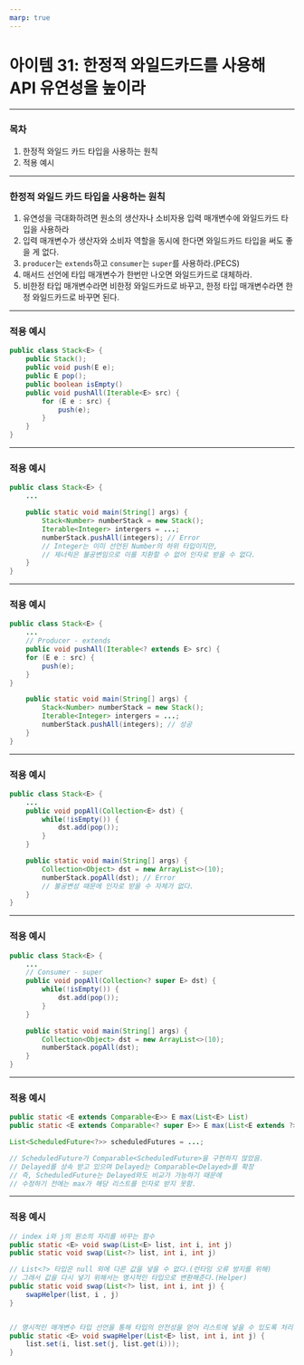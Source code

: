 ```yaml
---
marp: true
---
```


# 아이템 31: 한정적 와일드카드를 사용해 API 유연성을 높이라

---

### 목차

1. 한정적 와일드 카드 타입을 사용하는 원칙
2. 적용 예시

---

### 한정적 와일드 카드 타입을 사용하는 원칙

1. 유연성을 극대화하려면 원소의 생산자나 소비자용 입력 매개변수에 와일드카드 타입을 사용하라
2. 입력 매개변수가 생산자와 소비자 역할을 동시에 한다면 와일드카드 타입을 써도 좋을 게 없다.
3. `producer`는 `extends`하고 `consumer`는 `super`를 사용하라.(PECS)
4. 매서드 선언에 타입 매개변수가 한번만 나오면 와일드카드로 대체하라.
5. 비한정 타입 매개변수라면 비한정 와일드카드로 바꾸고, 한정 타입 매개변수라면 한정 와일드카드로 바꾸면 된다.

---

### 적용 예시

```java
public class Stack<E> {
    public Stack();
    public void push(E e);
    public E pop();
    public boolean isEmpty()
    public void pushAll(Iterable<E> src) {
        for (E e : src) {
            push(e);
        }
    }
}
```

---

### 적용 예시

```java
public class Stack<E> {
    ...

    public static void main(String[] args) {
        Stack<Number> numberStack = new Stack();
        Iterable<Integer> intergers = ...;
        numberStack.pushAll(integers); // Error
        // Integer는 이미 선언된 Number의 하위 타입이지만,
        // 제너릭은 불공변임으로 이를 치환할 수 없어 인자로 받을 수 없다.
    }
}
```

---

### 적용 예시

```java
public class Stack<E> {
    ...
    // Producer - extends
    public void pushAll(Iterable<? extends E> src) {
	for (E e : src) {
		push(e);
	}
}

    public static void main(String[] args) {
        Stack<Number> numberStack = new Stack();
        Iterable<Integer> intergers = ...;
        numberStack.pushAll(integers); // 성공
    }
}
```

---

### 적용 예시

```java
public class Stack<E> {
    ...
    public void popAll(Collection<E> dst) {
        while(!isEmpty()) {
            dst.add(pop());
        }
    }

    public static void main(String[] args) {
        Collection<Object> dst = new ArrayList<>(10);
        numberStack.popAll(dst); // Error
        // 불공변성 때문에 인자로 받을 수 자체가 없다.
    }
}
```

---

### 적용 예시

```java
public class Stack<E> {
    ...
    // Consumer - super
    public void popAll(Collection<? super E> dst) {
        while(!isEmpty()) {
            dst.add(pop());
        }
    }

    public static void main(String[] args) {
        Collection<Object> dst = new ArrayList<>(10);
        numberStack.popAll(dst);
    }
}
```


---

### 적용 예시

```java
public static <E extends Comparable<E>> E max(List<E> List)
public static <E extends Comparable<? super E>> E max(List<E extends ?> List)

List<ScheduledFuture<?>> scheduledFutures = ...;

// ScheduledFuture가 Comparable<ScheduledFuture>을 구현하지 않았음.
// Delayed를 상속 받고 있으며 Delayed는 Comparable<Delayed>를 확장
// 즉, ScheduledFuture는 Delayed와도 비교가 가능하기 때문에
// 수정하기 전에는 max가 해당 리스트를 인자로 받지 못함.
```


---

### 적용 예시

```java
// index i와 j의 원소의 자리를 바꾸는 함수
public static <E> void swap(List<E> list, int i, int j)
public static void swap(List<?> list, int i, int j)

// List<?> 타입은 null 외에 다른 값을 넣을 수 없다.(런타임 오류 방지를 위해)
// 그래서 값을 다시 넣기 위해서는 명시적인 타입으로 변환해준다.(Helper)
public static void swap(List<?> list, int i, int j) {
	swapHelper(list, i , j)
}


// 명시적인 매개변수 타입 선언을 통해 타입의 안전성을 얻어 리스트에 넣을 수 있도록 처리
public static <E> void swapHelper(List<E> list, int i, int j) {
	list.set(i, list.set(j, list.get(i)));
}
```